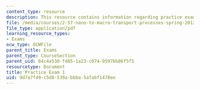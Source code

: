 ```yaml
---
content_type: resource
description: This resource contains information regarding practice exam 1.
file: /media/courses/2-57-nano-to-macro-transport-processes-spring-2012/9d7a7f49c5d8539abbba5afabf1478ee_MIT2_57S12_ex_1_practice.pdf
file_type: application/pdf
learning_resource_types:
- Exams
ocw_type: OCWFile
parent_title: Exams
parent_type: CourseSection
parent_uid: 64c4a530-fd05-1a23-c074-9597bb86f5f5
resourcetype: Document
title: Practice Exam 1
uid: 9d7a7f49-c5d8-539a-bbba-5afabf1478ee
---
```

